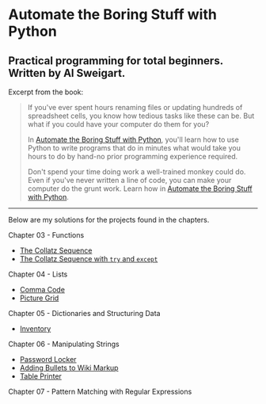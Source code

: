 # Automate the Boring Stuff with Python

## Practical programming for total beginners. Written by Al Sweigart.

Excerpt from the book:

> If you've ever spent hours renaming files or updating hundreds of spreadsheet cells, you know how tedious tasks like these can be. But what if you could have your computer do them for you?
>
> In <a target="_blank" rel="noopener noreferrer" href="https://automatetheboringstuff.com">Automate the Boring Stuff with Python</a>, you'll learn how to use Python to write programs that do in minutes what would take you hours to do by hand-no prior programming experience required.
>
> Don't spend your time doing work a well-trained monkey could do. Even if you've never written a line of code, you can make your computer do the grunt work. Learn how in <a target="_blank" rel="noopener noreferrer" href="https://automatetheboringstuff.com">Automate the Boring Stuff with Python</a>.

---

Below are my solutions for the projects found in the chapters.

Chapter 03 - Functions
- [The Collatz Sequence](./projects/collatz.py)
- [The Collatz Sequence with `try` and `except`](./projects/collatz-exception.py)
  
Chapter 04 - Lists
- [Comma Code](./projects/comma-code.py)
- [Picture Grid](./projects/picture-grid.py)
  
Chapter 05 - Dictionaries and Structuring Data
- [Inventory](./projects/inventory.py)
  
Chapter 06 - Manipulating Strings
- [Password Locker](./projects/pw.py)
- [Adding Bullets to Wiki Markup](./projects/bullet-point-adder.py)
- [Table Printer](./projects/table-printer.py)
  
Chapter 07 - Pattern Matching with Regular Expressions
